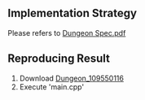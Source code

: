 ## Implementation Strategy
Please refers to [Dungeon Spec.pdf](https://github.com/jerrychild999922/Dungeon/blob/main/Dungeon%20Spec.pdf)

## Reproducing Result
1. Download [Dungeon_109550116](https://github.com/jerrychild999922/NYCU_2021_OOP/tree/main/Dungeon/Dungeon_109550116)
2. Execute 'main.cpp'
